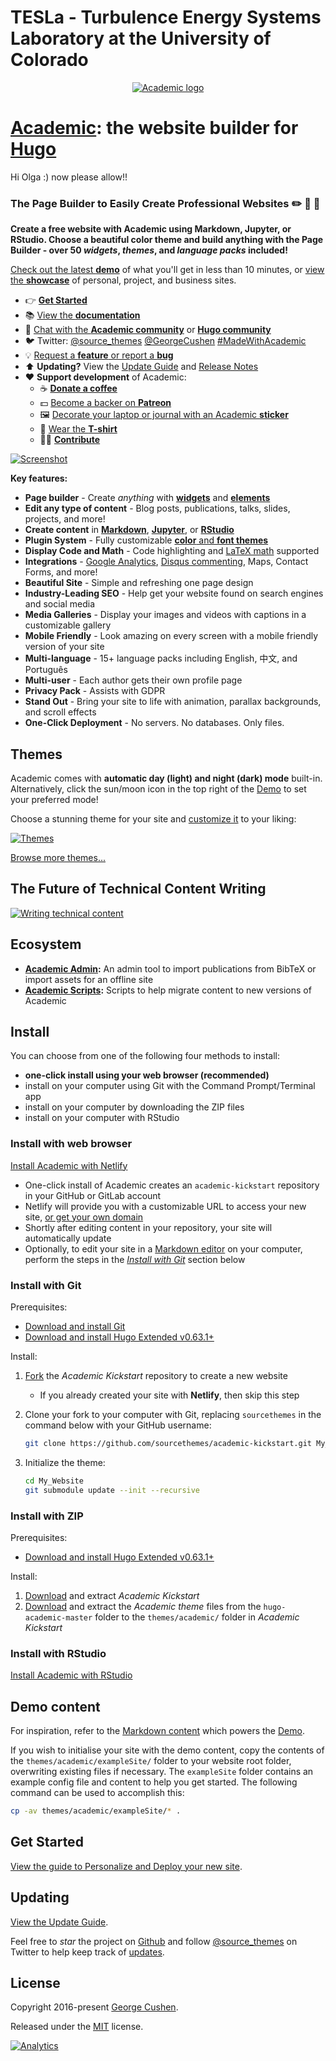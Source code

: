 
# TESLa - Turbulence Energy Systems Laboratory at the University of Colorado



<p align="center"><a href="https://sourcethemes.com/academic/" target="_blank" rel="noopener"><img src="https://sourcethemes.com/academic/img/logo_200px.png" alt="Academic logo"></a></p>

# [Academic](https://sourcethemes.com/academic/): the website builder for [Hugo](https://gohugo.io)

Hi Olga :) now please allow!!

### The Page Builder to Easily Create Professional Websites :pencil2: :newspaper: :rocket:

**Create a free website with Academic using Markdown, Jupyter, or RStudio. Choose a beautiful color theme and build anything with the Page Builder - over 50 _widgets_, _themes_, and _language packs_ included!**

[Check out the latest **demo**](https://academic-demo.netlify.com/) of what you'll get in less than 10 minutes, or [view the **showcase**](https://sourcethemes.com/academic/#expo) of personal, project, and business sites.

- 👉 [**Get Started**](https://sourcethemes.com/academic/docs/install/)
- 📚 [View the **documentation**](https://sourcethemes.com/academic/docs/)
- 💬 [Chat with the **Academic community**](https://spectrum.chat/academic) or [**Hugo community**](https://discourse.gohugo.io)
- 🐦 Twitter: [@source_themes](https://twitter.com/source_themes) [@GeorgeCushen](https://twitter.com/GeorgeCushen) [#MadeWithAcademic](https://twitter.com/search?q=%23MadeWithAcademic&src=typd)
- 💡 [Request a **feature** or report a **bug**](https://github.com/gcushen/hugo-academic/issues)
- ⬆️ **Updating?** View the [Update Guide](https://sourcethemes.com/academic/docs/update/) and [Release Notes](https://sourcethemes.com/academic/updates/)
- :heart: **Support development** of Academic:
  - ☕️ [**Donate a coffee**](https://paypal.me/cushen)
  - 💵 [Become a backer on **Patreon**](https://www.patreon.com/cushen)
  - 🖼️ [Decorate your laptop or journal with an Academic **sticker**](https://www.redbubble.com/people/neutreno/works/34387919-academic)
  - 👕 [Wear the **T-shirt**](https://academic.threadless.com/)
  - :woman_technologist: [**Contribute**](https://sourcethemes.com/academic/docs/contribute/)

[![Screenshot](https://raw.githubusercontent.com/gcushen/hugo-academic/master/academic.png)](https://github.com/gcushen/hugo-academic/)

**Key features:**

- **Page builder** - Create *anything* with [**widgets**](https://sourcethemes.com/academic/docs/page-builder/) and [**elements**](https://sourcethemes.com/academic/docs/writing-markdown-latex/)
- **Edit any type of content** - Blog posts, publications, talks, slides, projects, and more!
- **Create content** in [**Markdown**](https://sourcethemes.com/academic/docs/writing-markdown-latex/), [**Jupyter**](https://sourcethemes.com/academic/docs/jupyter/), or [**RStudio**](https://sourcethemes.com/academic/docs/install/#install-with-rstudio)
- **Plugin System** - Fully customizable [**color** and **font themes**](https://sourcethemes.com/academic/themes/)
- **Display Code and Math** - Code highlighting and [LaTeX math](https://en.wikibooks.org/wiki/LaTeX/Mathematics) supported
- **Integrations** - [Google Analytics](https://analytics.google.com), [Disqus commenting](https://disqus.com), Maps, Contact Forms, and more!
- **Beautiful Site** - Simple and refreshing one page design
- **Industry-Leading SEO** - Help get your website found on search engines and social media
- **Media Galleries** - Display your images and videos with captions in a customizable gallery
- **Mobile Friendly** - Look amazing on every screen with a mobile friendly version of your site
- **Multi-language** - 15+ language packs including English, 中文, and Português
- **Multi-user** - Each author gets their own profile page
- **Privacy Pack** - Assists with GDPR
- **Stand Out** - Bring your site to life with animation, parallax backgrounds, and scroll effects
- **One-Click Deployment** - No servers. No databases. Only files.

## Themes

Academic comes with **automatic day (light) and night (dark) mode** built-in. Alternatively, click the sun/moon icon in the top right of the [Demo](https://academic-demo.netlify.com/) to set your preferred mode!

Choose a stunning theme for your site and [customize it](https://sourcethemes.com/academic/docs/customization/#custom-theme) to your liking:

[![Themes](https://raw.githubusercontent.com/gcushen/hugo-academic/master/images/themes.png)](https://sourcethemes.com/academic/themes/)

[Browse more themes...](https://sourcethemes.com/academic/themes/)

## The Future of Technical Content Writing

[![Writing technical content](https://sourcethemes.com/academic/img/docs/writing-technical-content.gif)](https://academic-demo.netlify.com/post/writing-technical-content/)

## Ecosystem

* **[Academic Admin](https://github.com/sourcethemes/academic-admin):** An admin tool to import publications from BibTeX or import assets for an offline site
* **[Academic Scripts](https://github.com/sourcethemes/academic-scripts):** Scripts to help migrate content to new versions of Academic

## Install

You can choose from one of the following four methods to install:

* **one-click install using your web browser (recommended)**
* install on your computer using Git with the Command Prompt/Terminal app
* install on your computer by downloading the ZIP files
* install on your computer with RStudio

### Install with web browser

[Install Academic with Netlify](https://app.netlify.com/start/deploy?repository=https://github.com/sourcethemes/academic-kickstart)
  * One-click install of Academic creates an `academic-kickstart` repository in your GitHub or GitLab account
  * Netlify will provide you with a customizable URL to access your new site, [or get your own domain](https://sourcethemes.com/academic/docs/domain/)
  * Shortly after editing content in your repository, your site will automatically update
  * Optionally, to edit your site in a [Markdown editor](https://www.typora.io) on your computer, perform the steps in the [*Install with Git*](#install-with-git) section below

### Install with Git

Prerequisites:

* [Download and install Git](https://git-scm.com/downloads)
* [Download and install Hugo Extended v0.63.1+](https://gohugo.io/getting-started/installing/#quick-install)

Install:

1. [Fork](https://github.com/sourcethemes/academic-kickstart#fork-destination-box) the *Academic Kickstart* repository to create a new website
   * If you already created your site with **Netlify**, then skip this step
2. Clone your fork to your computer with Git, replacing `sourcethemes` in the command below with your GitHub username:

    ```bash
    git clone https://github.com/sourcethemes/academic-kickstart.git My_Website
    ```

3. Initialize the theme:

    ```bash
    cd My_Website
    git submodule update --init --recursive
    ```

### Install with ZIP

Prerequisites:

* [Download and install Hugo Extended v0.63.1+](https://gohugo.io/getting-started/installing/#quick-install)

Install:

1. [Download](https://github.com/sourcethemes/academic-kickstart/archive/master.zip) and extract *Academic Kickstart*
2. [Download](https://github.com/gcushen/hugo-academic/archive/master.zip) and extract the *Academic theme* files from the `hugo-academic-master` folder to the `themes/academic/` folder in *Academic Kickstart*

### Install with RStudio

[Install Academic with RStudio](https://sourcethemes.com/academic/docs/install/#install-with-rstudio)

## Demo content

For inspiration, refer to the [Markdown content](https://github.com/gcushen/hugo-academic/tree/master/exampleSite) which powers the [Demo](https://academic-demo.netlify.com/).

If you wish to initialise your site with the demo content, copy the contents of the `themes/academic/exampleSite/` folder to your website root folder, overwriting existing files if necessary. The `exampleSite` folder contains an example config file and content to help you get started. The following command can be used to accomplish this:

```bash
cp -av themes/academic/exampleSite/* .
```

## Get Started

[View the guide to Personalize and Deploy your new site](https://sourcethemes.com/academic/docs/get-started/).

## Updating

[View the Update Guide](https://sourcethemes.com/academic/docs/update/).

Feel free to *star* the project on [Github](https://github.com/gcushen/hugo-academic/) and follow [@source_themes](https://twitter.com/source_themes) on Twitter to help keep track of [updates](https://sourcethemes.com/academic/updates).

## License

Copyright 2016-present [George Cushen](https://georgecushen.com).

Released under the [MIT](https://github.com/gcushen/hugo-academic/blob/master/LICENSE.md) license.

[![Analytics](https://ga-beacon.appspot.com/UA-78646709-2/hugo-academic/readme?pixel)](https://github.com/igrigorik/ga-beacon)
